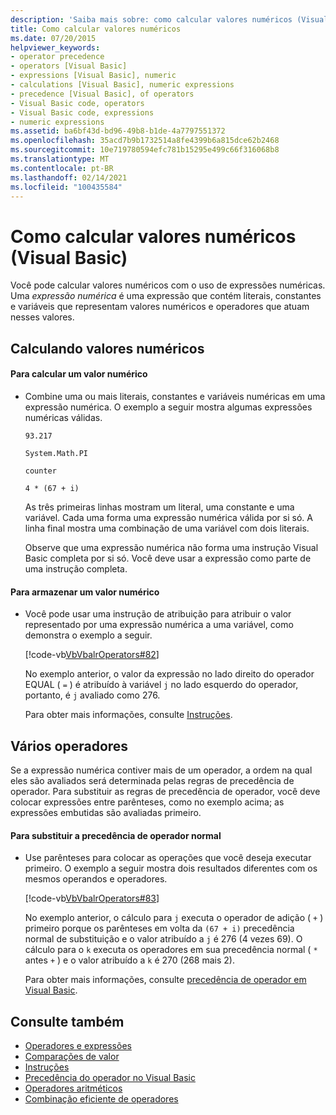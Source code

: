 ```yaml
---
description: 'Saiba mais sobre: como calcular valores numéricos (Visual Basic)'
title: Como calcular valores numéricos
ms.date: 07/20/2015
helpviewer_keywords:
- operator precedence
- operators [Visual Basic]
- expressions [Visual Basic], numeric
- calculations [Visual Basic], numeric expressions
- precedence [Visual Basic], of operators
- Visual Basic code, operators
- Visual Basic code, expressions
- numeric expressions
ms.assetid: ba6bf43d-bd96-49b8-b1de-4a7797551372
ms.openlocfilehash: 35acd7b9b1732514a8fe4399b6a815dce62b2468
ms.sourcegitcommit: 10e719780594efc781b15295e499c66f316068b8
ms.translationtype: MT
ms.contentlocale: pt-BR
ms.lasthandoff: 02/14/2021
ms.locfileid: "100435584"
---
```

# <a name="how-to-calculate-numeric-values-visual-basic"></a>Como calcular valores numéricos (Visual Basic)

Você pode calcular valores numéricos com o uso de expressões numéricas. Uma *expressão numérica* é uma expressão que contém literais, constantes e variáveis que representam valores numéricos e operadores que atuam nesses valores.  
  
## <a name="calculating-numeric-values"></a>Calculando valores numéricos  
  
#### <a name="to-calculate-a-numeric-value"></a>Para calcular um valor numérico  
  
- Combine uma ou mais literais, constantes e variáveis numéricas em uma expressão numérica. O exemplo a seguir mostra algumas expressões numéricas válidas.  
  
     `93.217`  
  
     `System.Math.PI`  
  
     `counter`  
  
     `4 * (67 + i)`  
  
     As três primeiras linhas mostram um literal, uma constante e uma variável. Cada uma forma uma expressão numérica válida por si só. A linha final mostra uma combinação de uma variável com dois literais.  
  
     Observe que uma expressão numérica não forma uma instrução Visual Basic completa por si só. Você deve usar a expressão como parte de uma instrução completa.  
  
#### <a name="to-store-a-numeric-value"></a>Para armazenar um valor numérico  
  
- Você pode usar uma instrução de atribuição para atribuir o valor representado por uma expressão numérica a uma variável, como demonstra o exemplo a seguir.  
  
     [!code-vb[VbVbalrOperators#82](~/samples/snippets/visualbasic/VS_Snippets_VBCSharp/VbVbalrOperators/VB/Class1.vb#82)]  
  
     No exemplo anterior, o valor da expressão no lado direito do operador EQUAL ( `=` ) é atribuído à variável `j` no lado esquerdo do operador, portanto, é `j` avaliado como 276.  
  
     Para obter mais informações, consulte [Instruções](../../../language-reference/statements/index.md).  
  
## <a name="multiple-operators"></a>Vários operadores  

 Se a expressão numérica contiver mais de um operador, a ordem na qual eles são avaliados será determinada pelas regras de precedência de operador. Para substituir as regras de precedência de operador, você deve colocar expressões entre parênteses, como no exemplo acima; as expressões embutidas são avaliadas primeiro.  
  
#### <a name="to-override-normal-operator-precedence"></a>Para substituir a precedência de operador normal  
  
- Use parênteses para colocar as operações que você deseja executar primeiro. O exemplo a seguir mostra dois resultados diferentes com os mesmos operandos e operadores.  
  
     [!code-vb[VbVbalrOperators#83](~/samples/snippets/visualbasic/VS_Snippets_VBCSharp/VbVbalrOperators/VB/Class1.vb#83)]  
  
     No exemplo anterior, o cálculo para `j` executa o operador de adição ( `+` ) primeiro porque os parênteses em volta da `(67 + i)` precedência normal de substituição e o valor atribuído a `j` é 276 (4 vezes 69). O cálculo para o `k` executa os operadores em sua precedência normal ( `*` antes `+` ) e o valor atribuído a `k` é 270 (268 mais 2).  
  
     Para obter mais informações, consulte [precedência de operador em Visual Basic](../../../language-reference/operators/operator-precedence.md).  
  
## <a name="see-also"></a>Consulte também

- [Operadores e expressões](index.md)
- [Comparações de valor](value-comparisons.md)
- [Instruções](../../../language-reference/statements/index.md)
- [Precedência do operador no Visual Basic](../../../language-reference/operators/operator-precedence.md)
- [Operadores aritméticos](../../../language-reference/operators/arithmetic-operators.md)
- [Combinação eficiente de operadores](efficient-combination-of-operators.md)

